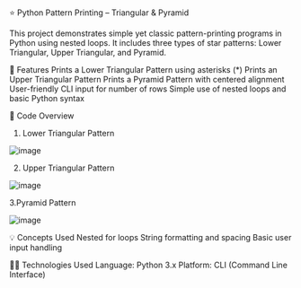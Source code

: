 ⭐ Python Pattern Printing – Triangular & Pyramid

This project demonstrates simple yet classic pattern-printing programs in Python using nested loops. It includes three types of star patterns: Lower Triangular, Upper Triangular, and Pyramid.

📌 Features
Prints a Lower Triangular Pattern using asterisks (*)
Prints an Upper Triangular Pattern
Prints a Pyramid Pattern with centered alignment
User-friendly CLI input for number of rows
Simple use of nested loops and basic Python syntax

🧾 Code Overview
1. Lower Triangular Pattern


![image](https://github.com/user-attachments/assets/21156b59-353a-4727-89c6-112df55851e7)

2. Upper Triangular Pattern


![image](https://github.com/user-attachments/assets/7d5bbf1f-f90e-4e40-abc1-aa748a405994)

3.Pyramid Pattern


![image](https://github.com/user-attachments/assets/7402b221-4d34-4181-b755-7ade6c2ea221)

💡 Concepts Used
Nested for loops
String formatting and spacing
Basic user input handling

🧑‍💻 Technologies Used
Language: Python 3.x
Platform: CLI (Command Line Interface)
